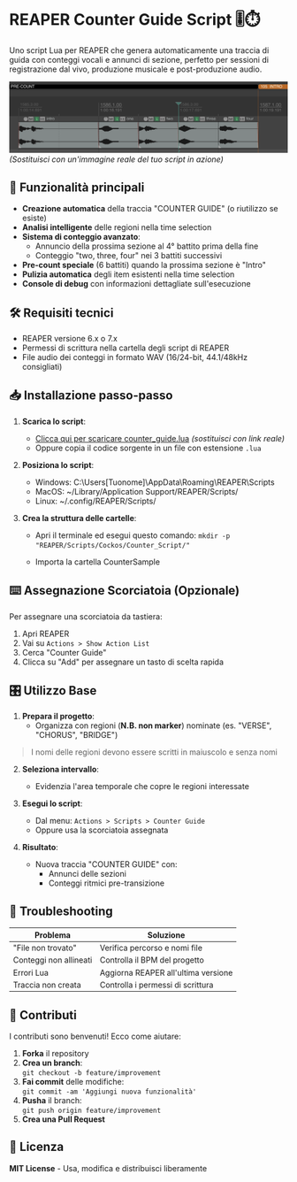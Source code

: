 # REAPER Counter Guide Script 🎚️⏱️

Uno script Lua per REAPER che genera automaticamente una traccia di guida con conteggi vocali e annunci di sezione, perfetto per sessioni di registrazione dal vivo, produzione musicale e post-produzione audio.

![Esempio di traccia COUNTER GUIDE in REAPER](cover.png) 
*(Sostituisci con un'immagine reale del tuo script in azione)*

## 🌟 Funzionalità principali

- **Creazione automatica** della traccia "COUNTER GUIDE" (o riutilizzo se esiste)
- **Analisi intelligente** delle regioni nella time selection
- **Sistema di conteggio avanzato**:
  - Annuncio della prossima sezione al 4° battito prima della fine
  - Conteggio "two, three, four" nei 3 battiti successivi
- **Pre-count speciale** (6 battiti) quando la prossima sezione è "Intro"
- **Pulizia automatica** degli item esistenti nella time selection
- **Console di debug** con informazioni dettagliate sull'esecuzione

## 🛠️ Requisiti tecnici

- REAPER versione 6.x o 7.x
- Permessi di scrittura nella cartella degli script di REAPER
- File audio dei conteggi in formato WAV (16/24-bit, 44.1/48kHz consigliati)

## 📥 Installazione passo-passo

1. **Scarica lo script**:
   - [Clicca qui per scaricare counter_guide.lua](https://example.com/download) *(sostituisci con link reale)*
   - Oppure copia il codice sorgente in un file con estensione `.lua`

2. **Posiziona lo script**:
    - Windows: C:\Users[Tuonome]\AppData\Roaming\REAPER\Scripts
    - MacOS: ~/Library/Application Support/REAPER/Scripts/
    - Linux: ~/.config/REAPER/Scripts/
    
3. **Crea la struttura delle cartelle**:
    - Apri il terminale ed esegui questo comando:
` mkdir -p "REAPER/Scripts/Cockos/Counter_Script/" `

    - Importa la cartella CounterSample



 ## ⌨️ Assegnazione Scorciatoia (Opzionale)

Per assegnare una scorciatoia da tastiera:

1. Apri REAPER
2. Vai su `Actions > Show Action List`
3. Cerca "Counter Guide"
4. Clicca su "Add" per assegnare un tasto di scelta rapida

## 🎛️ Utilizzo Base

1. **Prepara il progetto**:
   - Organizza con regioni (**N.B. non marker**) nominate (es. "VERSE", "CHORUS", "BRIDGE") 
  >I nomi delle regioni devono essere scritti in maiuscolo e senza nomi

2. **Seleziona intervallo**:
   - Evidenzia l'area temporale che copre le regioni interessate

3. **Esegui lo script**:
   - Dal menu: `Actions > Scripts > Counter Guide`
   - Oppure usa la scorciatoia assegnata

4. **Risultato**:
   - Nuova traccia "COUNTER GUIDE" con:
     - Annunci delle sezioni
     - Conteggi ritmici pre-transizione

## 🐛 Troubleshooting


| Problema                  | Soluzione                      |
|---------------------------|--------------------------------|
| "File non trovato"        | Verifica percorso e nomi file  |
| Conteggi non allineati    | Controlla il BPM del progetto  |
| Errori Lua                | Aggiorna REAPER all'ultima versione |
| Traccia non creata        | Controlla i permessi di scrittura |


## 🤝 Contributi

I contributi sono benvenuti! Ecco come aiutare:

1. **Forka** il repository
2. **Crea un branch**:  
   `git checkout -b feature/improvement`
3. **Fai commit** delle modifiche:  
   `git commit -am 'Aggiungi nuova funzionalità'`
4. **Pusha** il branch:  
   `git push origin feature/improvement`
5. **Crea una Pull Request**

## 📜 Licenza

**MIT License** - Usa, modifica e distribuisci liberamente
